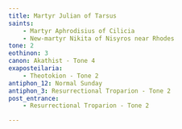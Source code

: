 ```yaml
---
title: Martyr Julian of Tarsus
saints:
    - Martyr Aphrodisius of Cilicia
    - New-martyr Nikita of Nisyros near Rhodes
tone: 2
eothinon: 3
canon: Akathist - Tone 4
exaposteilaria:
    - Theotokion - Tone 2
antiphon_12: Normal Sunday
antiphon_3: Resurrectional Troparion - Tone 2
post_entrance:
    - Resurrectional Troparion - Tone 2

---
```


